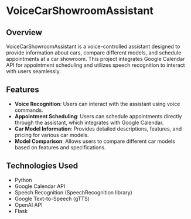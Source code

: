 # VoiceCarShowroomAssistant

## Overview

VoiceCarShowroomAssistant is a voice-controlled assistant designed to provide information about cars, compare different models, and schedule appointments at a car showroom. This project integrates Google Calendar API for appointment scheduling and utilizes speech recognition to interact with users seamlessly.

## Features

- **Voice Recognition**: Users can interact with the assistant using voice commands.
- **Appointment Scheduling**: Users can schedule appointments directly through the assistant, which integrates with Google Calendar.
- **Car Model Information**: Provides detailed descriptions, features, and pricing for various car models.
- **Model Comparison**: Allows users to compare different car models based on features and specifications.

## Technologies Used

- Python
- Google Calendar API
- Speech Recognition (SpeechRecognition library)
- Google Text-to-Speech (gTTS)
- OpenAI API
- Flask
